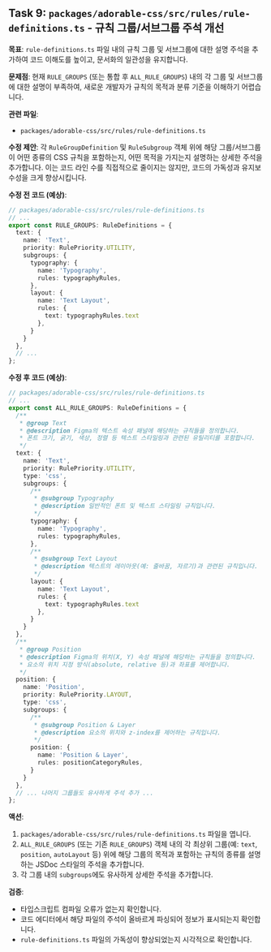 ## Task 9: `packages/adorable-css/src/rules/rule-definitions.ts` - 규칙 그룹/서브그룹 주석 개선

**목표**: `rule-definitions.ts` 파일 내의 규칙 그룹 및 서브그룹에 대한 설명 주석을 추가하여 코드 이해도를 높이고, 문서화의 일관성을 유지합니다.

**문제점**:
현재 `RULE_GROUPS` (또는 통합 후 `ALL_RULE_GROUPS`) 내의 각 그룹 및 서브그룹에 대한 설명이 부족하여, 새로운 개발자가 규칙의 목적과 분류 기준을 이해하기 어렵습니다.

**관련 파일**:
*   `packages/adorable-css/src/rules/rule-definitions.ts`

**수정 제안**:
각 `RuleGroupDefinition` 및 `RuleSubgroup` 객체 위에 해당 그룹/서브그룹이 어떤 종류의 CSS 규칙을 포함하는지, 어떤 목적을 가지는지 설명하는 상세한 주석을 추가합니다. 이는 코드 라인 수를 직접적으로 줄이지는 않지만, 코드의 가독성과 유지보수성을 크게 향상시킵니다.

**수정 전 코드 (예상)**:
```typescript
// packages/adorable-css/src/rules/rule-definitions.ts
// ...
export const RULE_GROUPS: RuleDefinitions = {
  text: {
    name: 'Text',
    priority: RulePriority.UTILITY,
    subgroups: {
      typography: {
        name: 'Typography',
        rules: typographyRules,
      },
      layout: {
        name: 'Text Layout',
        rules: {
          text: typographyRules.text
        },
      }
    }
  },
  // ...
};
```

**수정 후 코드 (예상)**:
```typescript
// packages/adorable-css/src/rules/rule-definitions.ts
// ...
export const ALL_RULE_GROUPS: RuleDefinitions = {
  /**
   * @group Text
   * @description Figma의 텍스트 속성 패널에 해당하는 규칙들을 정의합니다.
   * 폰트 크기, 굵기, 색상, 정렬 등 텍스트 스타일링과 관련된 유틸리티를 포함합니다.
   */
  text: {
    name: 'Text',
    priority: RulePriority.UTILITY,
    type: 'css',
    subgroups: {
      /**
       * @subgroup Typography
       * @description 일반적인 폰트 및 텍스트 스타일링 규칙입니다.
       */
      typography: {
        name: 'Typography',
        rules: typographyRules,
      },
      /**
       * @subgroup Text Layout
       * @description 텍스트의 레이아웃(예: 줄바꿈, 자르기)과 관련된 규칙입니다.
       */
      layout: {
        name: 'Text Layout',
        rules: {
          text: typographyRules.text
        },
      }
    }
  },
  /**
   * @group Position
   * @description Figma의 위치(X, Y) 속성 패널에 해당하는 규칙들을 정의합니다.
   * 요소의 위치 지정 방식(absolute, relative 등)과 좌표를 제어합니다.
   */
  position: {
    name: 'Position',
    priority: RulePriority.LAYOUT,
    type: 'css',
    subgroups: {
      /**
       * @subgroup Position & Layer
       * @description 요소의 위치와 z-index를 제어하는 규칙입니다.
       */
      position: {
        name: 'Position & Layer',
        rules: positionCategoryRules,
      }
    }
  },
  // ... 나머지 그룹들도 유사하게 주석 추가 ...
};
```

**액션**:
1.  `packages/adorable-css/src/rules/rule-definitions.ts` 파일을 엽니다.
2.  `ALL_RULE_GROUPS` (또는 기존 `RULE_GROUPS`) 객체 내의 각 최상위 그룹(예: `text`, `position`, `autoLayout` 등) 위에 해당 그룹의 목적과 포함하는 규칙의 종류를 설명하는 JSDoc 스타일의 주석을 추가합니다.
3.  각 그룹 내의 `subgroups`에도 유사하게 상세한 주석을 추가합니다.

**검증**:
*   타입스크립트 컴파일 오류가 없는지 확인합니다.
*   코드 에디터에서 해당 파일의 주석이 올바르게 파싱되어 정보가 표시되는지 확인합니다.
*   `rule-definitions.ts` 파일의 가독성이 향상되었는지 시각적으로 확인합니다.
